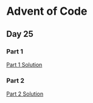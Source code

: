 # Advent of Code
## Day 25

### Part 1

[Part 1 Solution](part1.rb)

### Part 2

[Part 2 Solution](part2.rb)